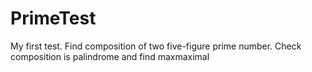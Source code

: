 # PrimeTest
My first test. Find composition of two five-figure prime number. Сheck composition is palindrome and find maxmaximal
